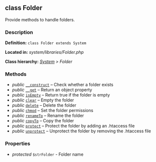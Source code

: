 
class Folder
------------

Provide methods to handle folders.


### Description ###

**Definition:** `class Folder extends System`

**Located in:** *system/libraries/Folder.php*

**Class hierarchy:** *[System](System.md) > Folder*


### Methods ###

- *public* [`__construct`](Folder/__construct.md) – Check whether a folder exists
- *public* [`__get`](Folder/__get.md) – Return an object property
- *public* [`isEmpty`](Folder/isEmpty.md) – Return true if the folder is empty
- *public* [`clear`](Folder/clear.md) – Empty the folder
- *public* [`delete`](Folder/delete.md) – Delete the folder
- *public* [`chmod`](Folder/chmod.md) – Set the folder permissions
- *public* [`renameTo`](Folder/renameTo.md) – Rename the folder
- *public* [`copyTo`](Folder/copyTo.md) – Copy the folder
- *public* [`protect`](Folder/protect.md) – Protect the folder by adding an .htaccess file
- *public* [`unprotect`](Folder/unprotect.md) – Unprotect the folder by removing the .htaccess file


### Properties ###

- *protected* `$strFolder` - Folder name

